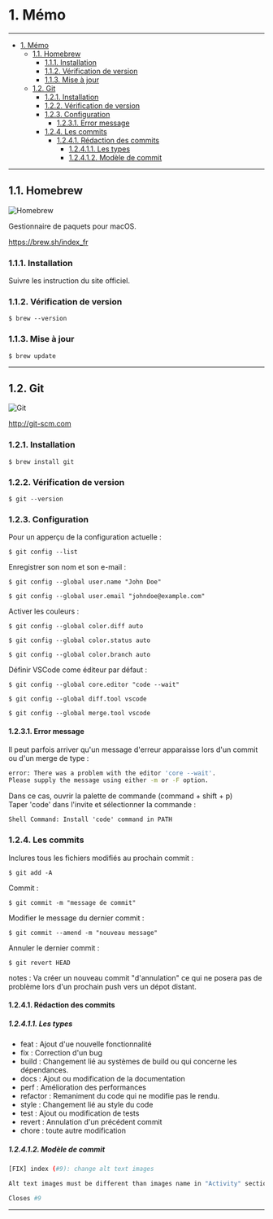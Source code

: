 # 1. Mémo

---

- [1. Mémo](#1-mémo)
  - [1.1. Homebrew](#11-homebrew)
    - [1.1.1. Installation](#111-installation)
    - [1.1.2. Vérification de version](#112-vérification-de-version)
    - [1.1.3. Mise à jour](#113-mise-à-jour)
  - [1.2. Git](#12-git)
    - [1.2.1. Installation](#121-installation)
    - [1.2.2. Vérification de version](#122-vérification-de-version)
    - [1.2.3. Configuration](#123-configuration)
      - [1.2.3.1. Error message](#1231-error-message)
    - [1.2.4. Les commits](#124-les-commits)
      - [1.2.4.1. Rédaction des commits](#1241-rédaction-des-commits)
        - [1.2.4.1.1. Les types](#12411-les-types)
        - [1.2.4.1.2. Modèle de commit](#12412-modèle-de-commit)

---

## 1.1. Homebrew

![Homebrew](https://a11ybadges.com/badge?logo=homebrew)

Gestionnaire de paquets pour macOS.

https://brew.sh/index_fr

### 1.1.1. Installation

Suivre les instruction du site officiel.

### 1.1.2. Vérification de version

`$ brew --version`

### 1.1.3. Mise à jour

`$ brew update`

---

## 1.2. Git

![Git](https://a11ybadges.com/badge?logo=git)

http://git-scm.com

### 1.2.1. Installation

`$ brew install git`

### 1.2.2. Vérification de version

`$ git --version`

### 1.2.3. Configuration

Pour un apperçu de la configuration actuelle :

`$ git config --list`

Enregistrer son nom et son e-mail :

`$ git config --global user.name "John Doe"`

`$ git config --global user.email "johndoe@example.com"`

Activer les couleurs :

`$ git config --global color.diff auto`

`$ git config --global color.status auto`

`$ git config --global color.branch auto`

Définir VSCode come éditeur par défaut :

`$ git config --global core.editor "code --wait"`

`$ git config --global diff.tool vscode`

`$ git config --global merge.tool vscode`

#### 1.2.3.1. Error message

Il peut parfois arriver qu'un message d'erreur apparaisse lors d'un commit ou d'un merge de type :

```bash
error: There was a problem with the editor 'core --wait'.
Please supply the message using either -m or -F option.
```

Dans ce cas, ouvrir la palette de commande (command + shift + p)  
Taper 'code' dans l'invite et sélectionner la commande :

`Shell Command: Install 'code' command in PATH`

### 1.2.4. Les commits

Inclures tous les fichiers modifiés au prochain commit :

`$ git add -A`

Commit :

`$ git commit -m "message de commit"`

Modifier le message du dernier commit :

`$ git commit --amend -m "nouveau message"`

Annuler le dernier commit :

`$ git revert HEAD`

notes : Va créer un nouveau commit "d'annulation" ce qui ne posera pas de problème lors d'un prochain push vers un dépot distant.

#### 1.2.4.1. Rédaction des commits

##### 1.2.4.1.1. Les types

- feat : Ajout d'ue nouvelle fonctionnalité
- fix : Correction d'un bug
- build : Changement lié au systèmes de build ou qui concerne les dépendances.
- docs : Ajout ou modification de la documentation
- perf : Amélioration des performances
- refactor : Remaniment du code qui ne modifie pas le rendu.
- style : Changement lié au style du code
- test : Ajout ou modification de tests
- revert : Annulation d'un précédent commit
- chore : toute autre modification

##### 1.2.4.1.2. Modèle de commit

```bash
[FIX] index (#9): change alt text images

Alt text images must be different than images name in "Activity" section.

Closes #9
```

---
